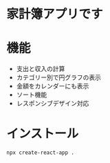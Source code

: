 # 家計簿アプリです
 
# 機能
 
* 支出と収入の計算
* カテゴリー別で円グラフの表示
* 金額をカレンダーにも表示
* ソート機能
* レスポンシブデザイン対応
 
# インストール
 
```bash
npx create-react-app . 
```

